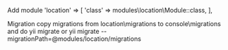 Add module
'location' => [
  'class' => modules\location\Module::class,
],

Migration
copy migrations from location\migrations to console\migrations and do yii migrate
or
yii migrate --migrationPath=@modules/location/migrations

